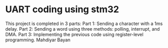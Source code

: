 # UART coding using stm32
 This project is completed in 3 parts:
Part 1: Sending a character with a 1ms delay.
Part 2: Sending a word using three methods: polling, interrupt, and DMA.
Part 3: Implementing the previous code using register-level programming.
Mahdiyar Bayan
